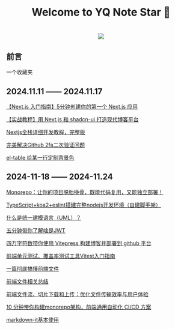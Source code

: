 <h1 align="center">Welcome to YQ Note Star 👋</h1>
<h1 align="center">
  <a herf=""></a>
  <img src="https://github.com/user-attachments/assets/00ec36ff-d0b3-42b5-82eb-5297860d229e" />
</h1>

## 前言

一个收藏夹

## 2024.11.11 —— 2024.11.17

[【Next.js 入门指南】5分钟创建你的第一个 Next.js 应用](https://hadoop.blog.csdn.net/article/details/141832178)

[【实战教程】用 Next.js 和 shadcn-ui 打造现代博客平台](https://hadoop.blog.csdn.net/article/details/141832218)

[Nextjs全栈详细开发教程，完整版](https://juejin.cn/post/7203180600818581563)

[完美解决Github 2fa二次验证问题](https://blog.csdn.net/weixin_39246554/article/details/135388577)

[el-table 给某一行定制背景色](https://blog.csdn.net/qq_52619560/article/details/131191880)

## 2024-11-18 —— 2024-11.24

[Monorepo：让你的项目脱胎换骨，既能代码复用，又能独立部署！](https://segmentfault.com/a/1190000045216948)

[TypeScript+koa2+eslint搭建完整nodejs开发环境（自建脚手架）](https://segmentfault.com/a/1190000041372990)

[什么是统一建模语言（UML）？](https://www.visual-paradigm.com/cn/guide/uml-unified-modeling-language/what-is-uml/)

[五分钟带你了解啥是JWT](https://zhuanlan.zhihu.com/p/86937325)

[四万字符数带你使用 Vitepress 构建博客并部署到 github 平台](https://segmentfault.com/a/1190000044948735)

[前端单元测试、覆盖率测试工具Vitest入门指南](前端单元测试、覆盖率测试工具Vitest入门指南)

[一篇彻底搞懂前端文件](https://blog.csdn.net/weixin_63443072/article/details/143202721)

[前端文件相关总结](https://blog.csdn.net/lijiawei111/article/details/132594610)

[前端文件流、切片下载和上传：优化文件传输效率与用户体验](https://blog.csdn.net/qq_36380426/article/details/142828600)

[10 分钟带你构建monorepo架构，前端通用自动化 CI/CD 方案](https://pingan8787.blog.csdn.net/article/details/141275204?spm=1001.2014.3001.5502)

[markdown-it基本使用](https://openatomworkshop.csdn.net/66470193b12a9d168eb6e405.html?dp_token=eyJ0eXAiOiJKV1QiLCJhbGciOiJIUzI1NiJ9.eyJpZCI6OTY2MDE0LCJleHAiOjE3MzI5NTI1NzksImlhdCI6MTczMjM0Nzc3OSwidXNlcm5hbWUiOiJtMF83Mjc3MzgzNyJ9.d2S98wr6ZsUpucAtNLzjxXAZdEu_1a4KPMtPIldsEIY&spm=1001.2101.3001.6650.2&utm_medium=distribute.pc_relevant.none-task-blog-2~default~baidujs_baidulandingword~activity-2-130050062-blog-142226011.235%5Ev43%5Epc_blog_bottom_relevance_base6&depth_1-utm_source=distribute.pc_relevant.none-task-blog-2~default~baidujs_baidulandingword~activity-2-130050062-blog-142226011.235%5Ev43%5Epc_blog_bottom_relevance_base6&utm_relevant_index=5)
